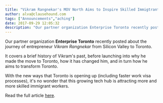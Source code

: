 ```yaml
---
title: "Vikram Rangnekar's MOV North Aims to Inspire Skilled Immigtrants to Move to Toronto"
author: alva@clausehound.com
tags: ["Announcements","aching"]
date: 2017-09-29 12:05:32
description: "Our partner organization Enterprise Toronto recently posted about the journey of entrepreneur Vikram Rangnekar from Silicon Valley to Toronto."
---
```




Our partner organization **Enterprise Toronto** recently posted about the journey of entrepreneur *Vikram Rangnekar* from Silicon Valley to Toronto.

It covers a brief history of Vikram's past, before launching into why he made the move to Toronto, how it has changed him, and in turn how he aims to transform Toronto.

With the new ways that Toronto is opening up (including faster work visa processes), it's no wonder that this growing tech hub is attracting more and more skilled immigrant workers.

Read the full article [here](http://startupheretoronto.com/type/profiles/vikram-rangnekars-mov-north-aims-inspire-skilled-immigrants-move-toronto/).
